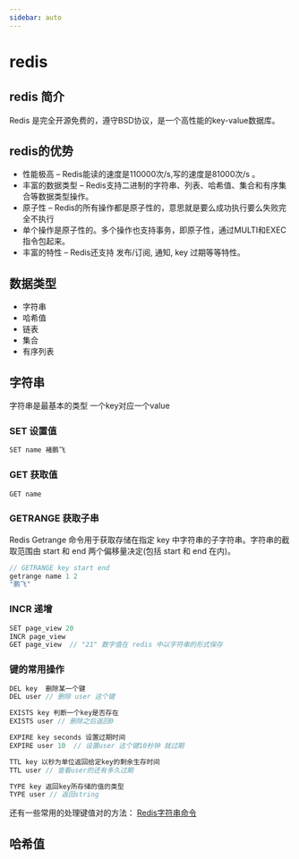 ```yaml
---
sidebar: auto
---
```


# redis

## redis 简介
Redis 是完全开源免费的，遵守BSD协议，是一个高性能的key-value数据库。

## redis的优势
- 性能极高 – Redis能读的速度是110000次/s,写的速度是81000次/s 。
- 丰富的数据类型 – Redis支持二进制的字符串、列表、哈希值、集合和有序集合等数据类型操作。
- 原子性 – Redis的所有操作都是原子性的，意思就是要么成功执行要么失败完全不执行
- 单个操作是原子性的。多个操作也支持事务，即原子性，通过MULTI和EXEC指令包起来。
- 丰富的特性 – Redis还支持 发布/订阅, 通知, key 过期等等特性。

## 数据类型
- 字符串
- 哈希值
- 链表
- 集合
- 有序列表

## 字符串
字符串是最基本的类型 一个key对应一个value

### SET 设置值
```js
SET name 褚鹏飞
```

### GET 获取值
```js
GET name
```

### GETRANGE 获取子串
Redis Getrange 命令用于获取存储在指定 key 中字符串的子字符串。字符串的截取范围由 start 和 end 两个偏移量决定(包括 start 和 end 在内)。

```js
// GETRANGE key start end 
getrange name 1 2
"鹏飞"
```

### INCR 递增
```js
SET page_view 20
INCR page_view 
GET page_view  // "21" 数字值在 redis 中以字符串的形式保存 
```

### 键的常用操作
```js
DEL key  删除某一个键 
DEL user // 删除 user 这个键

EXISTS key 判断一个key是否存在
EXISTS user // 删除之后返回0

EXPIRE key seconds 设置过期时间
EXPIRE user 10  // 设置user 这个键10秒钟 就过期

TTL key 以秒为单位返回给定key的剩余生存时间
TTL user // 查看user的还有多久过期

TYPE key 返回key所存储的值的类型
TYPE user // 返回string
```
还有一些常用的处理键值对的方法：
[Redis字符串命令](https://www.runoob.com/redis/redis-strings.html)

## 哈希值







